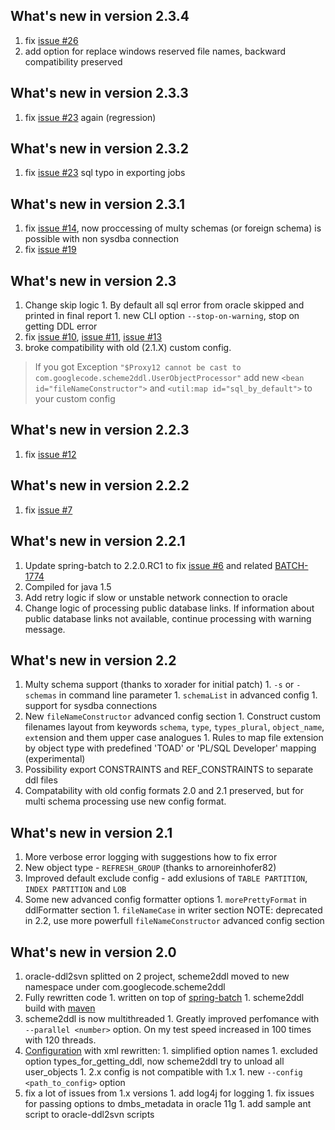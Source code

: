 ## What's new in version 2.3.4 ##
  1. fix [issue #26](https://code.google.com/p/scheme2ddl/issues/detail?id=#26)
  1. add option for replace windows reserved file names, backward compatibility preserved

## What's new in version 2.3.3 ##
  1. fix [issue #23](https://code.google.com/p/scheme2ddl/issues/detail?id=#23) again (regression)


## What's new in version 2.3.2 ##
  1. fix [issue #23](https://code.google.com/p/scheme2ddl/issues/detail?id=#23) sql typo in exporting jobs


## What's new in version 2.3.1 ##
  1. fix [issue #14](https://code.google.com/p/scheme2ddl/issues/detail?id=#14), now proccessing of multy schemas (or foreign schema) is possible with non sysdba connection
  1. fix [issue #19](https://code.google.com/p/scheme2ddl/issues/detail?id=#19)

## What's new in version 2.3 ##
  1. Change skip logic
    1. By default all sql error from oracle skipped and printed in final report
    1. new CLI option `--stop-on-warning`,      stop on getting DDL error
  1. fix [issue #10](https://code.google.com/p/scheme2ddl/issues/detail?id=#10), [issue  #11](https://code.google.com/p/scheme2ddl/issues/detail?id=#11), [issue #13](https://code.google.com/p/scheme2ddl/issues/detail?id=#13)
  1. broke compatibility with old (2.1.X) custom config.
> If you got Exception `"$Proxy12 cannot be cast to com.googlecode.scheme2ddl.UserObjectProcessor"` add new `<bean id="fileNameConstructor">` and `<util:map id="sql_by_default">` to your custom config

## What's new in version 2.2.3 ##
  1. fix [issue #12](https://code.google.com/p/scheme2ddl/issues/detail?id=#12)

## What's new in version 2.2.2 ##
  1. fix [issue #7](https://code.google.com/p/scheme2ddl/issues/detail?id=#7)

## What's new in version 2.2.1 ##

  1. Update spring-batch to 2.2.0.RC1 to fix [issue #6](https://code.google.com/p/scheme2ddl/issues/detail?id=#6) and related [BATCH-1774](https://jira.springsource.org/browse/BATCH-1774)
  1. Compiled for java 1.5
  1. Add retry logic if slow or unstable network connection to oracle
  1. Change logic of processing public database links. If information about public database links not available, continue processing with warning message.


## What's new in version 2.2 ##

  1. Multy schema support (thanks to xorader for initial patch)
    1. `-s` or `-schemas` in command line parameter
    1. `schemaList` in advanced config
    1. support for sysdba connections
  1. New `fileNameConstructor` advanced config section
    1. Construct custom filenames layout from keywords `schema`, `type`, `types_plural`, `object_name`, `ext`ension and them upper case analogues
    1. Rules to map file extension by object type with predefined 'TOAD' or 'PL/SQL Developer' mapping (experimental)
  1. Possibility export CONSTRAINTS and REF\_CONSTRAINTS to separate ddl files
  1. Compatability with old config formats 2.0 and 2.1 preserved, but for multi schema processing use new config format.


## What's new in version 2.1 ##

  1. More verbose error logging with suggestions how to fix error
  1. New object type - `REFRESH_GROUP` (thanks to arnoreinhofer82)
  1. Improved default exclude config - add exlusions of `TABLE PARTITION`, `INDEX PARTITION` and `LOB`
  1. Some new advanced config formatter options
    1. `morePrettyFormat` in ddlFormatter section
    1. `fileNameCase` in writer section NOTE: deprecated in 2.2, use more powerfull `fileNameConstructor` advanced config section


## What's new in version 2.0 ##

  1. oracle-ddl2svn splitted on 2 project, scheme2ddl moved to new namespace under com.googlecode.scheme2ddl
  1. Fully rewritten code
    1. written on top of [spring-batch](http://static.springsource.org/spring-batch/)
    1. scheme2ddl build with [maven](http://maven.apache.org/)
  1. scheme2ddl is now multithreaded
    1. Greatly improved perfomance with `--parallel <number>` option. On my test speed increased in 100 times with 120 threads.
  1. [Configuration](Configuration.md) with xml rewritten:
    1. simplified option names
    1. excluded option types\_for\_getting\_ddl, now scheme2ddl try to unload all user\_objects
    1. 2.x config is not compatible with 1.x
    1. new `--config <path_to_config>` option
  1. fix a lot of issues from 1.x versions
    1. add log4j for logging
    1. fix issues for passing options to dmbs\_metadata in oracle 11g
    1. add sample ant script to oracle-ddl2svn scripts